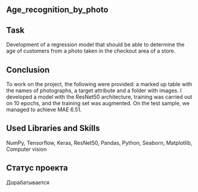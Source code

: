 ## Age_recognition_by_photo

## Task
Development of a regression model that should be able to determine the age of customers from a photo taken in the checkout area of ​​a store.

## Conclusion
To work on the project, the following were provided: a marked up table with the names of photographs, a target attribute and a folder with images.
I developed a model with the ResNet50 architecture, training was carried out on 10 epochs, and the training set was augmented.
On the test sample, we managed to achieve MAE 6.51.

## Used Libraries and Skills
NumPy, 
Tensorflow, 
Keras, 
ResNet50, 
Pandas, 
Python, 
Seaborn, 
Matplotlib,
Computer vision 

## Статус проекта

Дорабатывается
